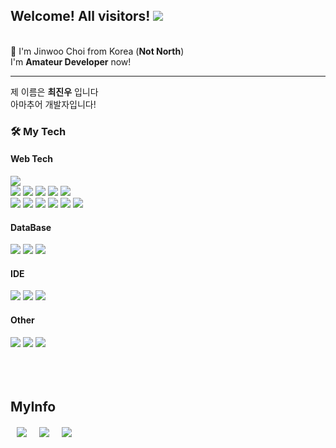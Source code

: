 
## Welcome! All visitors! <img src="https://hits.seeyoufarm.com/api/count/incr/badge.svg?url=https%3A%2F%2Fgithub.com%2FMinus960703&count_bg=%23CE6CE3&title_bg=%23555555&icon=github.svg&icon_color=%23E7E7E7&title=hits&edge_flat=true"/>

<br>
👋 I'm Jinwoo Choi from Korea (<strong>Not North</strong>)<br>
I'm <strong>Amateur Developer</strong> now!
<br>
<hr>
제 이름은 <strong>최진우</strong> 입니다<br>
아마추어 개발자입니다!

<h3> 🛠 My Tech </h3>
<div style="display=flex;">
  <h4> Web Tech </h4>
  <img src="https://img.shields.io/badge/html5-E34F26?style=for-the-badge&logo=html5&logoColor=white" style="display:block;"/>
  <img src="https://img.shields.io/badge/css3-1572B6?style=for-the-badge&logo=css3&logoColor=white"/>
  <img src="https://img.shields.io/badge/JavaScript-F7DF1E?style=for-the-badge&logo=JavaScript&logoColor=black" />
  <img src="https://img.shields.io/badge/Java-007396?style=for-the-badge&logo=Java&logoColor=white" />
  <img src="https://img.shields.io/badge/spring-6DB33F?style=for-the-badge&logo=spring&logoColor=white" />
  <img src="https://img.shields.io/badge/jQuery-0769AD?style=for-the-badge&logo=jquery&logoColor=white" />
  <br>
  <img src="https://img.shields.io/badge/C-A8B9CC?style=for-the-badge&logo=c&logoColor=white"/>
  <img src="https://img.shields.io/badge/C++-00599C?style=for-the-badge&logo=c%2B%2B&logoColor=white"/>
  <img src="https://img.shields.io/badge/php-777BB4?style=for-the-badge&logo=php&logoColor=white" />  
  <img src="https://img.shields.io/badge/Postman-FF6C37?style=for-the-badge&logo=postman&logoColor=white" />
  <img src="https://img.shields.io/badge/Python-3766AB?style=for-the-badge&logo=Python&logoColor=white" />
  <img src="https://img.shields.io/badge/React-61DAFB?style=for-the-badge&logo=react&logoColor=black" />
  <br>  
  <h4> DataBase </h4>
  <img src="https://img.shields.io/badge/Oracle-F80000?style=for-the-badge&logo=oracle&logoColor=white"/>
  <img src="https://img.shields.io/badge/mysql-4479A1?style=for-the-badge&logo=mysql&logoColor=white"/>
  <img src="https://img.shields.io/badge/MariaDB-003545?style=for-the-badge&logo=mariaDB&logoColor=white"/><br>
  <h4> IDE </h4>
  <img src="https://img.shields.io/badge/Intellijidea-000000?style=for-the-badge&logo=intellij-idea&logoColor=white"/>
  <img src="https://img.shields.io/badge/Visual_Studio_Code-007ACC?style=for-the-badge&logo=visual-studio-code&logoColor=white"/>
  <img src="https://img.shields.io/badge/eclipse-2C2255?style=for-the-badge&logo=eclipse&logoColor=white"/><br>
  <h4> Other </h4>
  <img src="https://img.shields.io/badge/Linux-FCC624?style=for-the-badge&logo=Linux&logoColor=white" />
  <img src="https://img.shields.io/badge/AWS-232F3E?style=for-the-badge&logo=amazon-aws&logoColor=white" />
  <img src="https://img.shields.io/badge/PhotoShop-31A8FF?style=for-the-badge&logo=adobe-photoshop&logoColor=white" />
</div><br><br><br>

## MyInfo

<div style="display:flex; margin-top:20px;">
<a href="https://instagram.com/zzzi.nooo/">
    <img 
        src="http://img.shields.io/badge/-Instagram-black?style=flat&logo=Instagram&link=https://instagram.com/zzzi.nooo/"
        style="height : auto; margin-left : 10px; margin-right : 10px;"/>
</a>
<a href="https://minus960703.github.io">
    <img 
        src="http://img.shields.io/badge/-Tech%20Blog-655ced?style=flat&logo=github&link=https://minus960703.github.io"
        style="height : auto; margin-left : 10px; margin-right : 10px;"/>
</a>
<a href="https://velog.io/@cjw960703">
    <img 
        src="http://img.shields.io/badge/Velog-184D66?style=flat&logo=vector-logo-zone&link=https://velog.io/@cjw960703"
        style="height : auto; margin-left : 10px; margin-right : 10px;"/>
</a>
</div>


<!--
**Minus960703/Minus960703** is a ✨ _special_ ✨ repository because its `README.md` (this file) appears on your GitHub profile.
Here are some ideas to get you started:

- 🔭 I’m currently working on ...
- 🌱 I’m currently learning ...
- 👯 I’m looking to collaborate on ...
- 🤔 I’m looking for help with ...
- 💬 Ask me about ...
- 📫 How to reach me: ...
- 😄 Pronouns: ...
- ⚡ Fun fact: ...
-->
